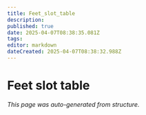 ```yaml
---
title: Feet_slot_table
description: 
published: true
date: 2025-04-07T08:38:35.081Z
tags: 
editor: markdown
dateCreated: 2025-04-07T08:38:32.988Z
---
```


# Feet slot table

*This page was auto-generated from structure.*